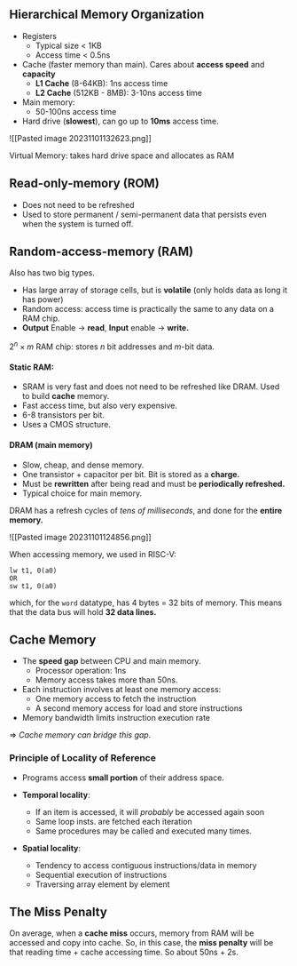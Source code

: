 ## Hierarchical Memory Organization
- Registers
	- Typical size < 1KB
	- Access time < 0.5ns
- Cache (faster memory than main). Cares about **access speed** and **capacity**
	- **L1 Cache** (8-64KB): 1ns access time
	- **L2 Cache** (512KB - 8MB): 3-10ns access time
- Main memory: 
	- 50-100ns access time
- Hard drive (**slowest**), can go up to **10ms** access time.

![[Pasted image 20231101132623.png]]


Virtual Memory: takes hard drive space and allocates as RAM
## Read-only-memory (ROM)
- Does not need to be refreshed
- Used to store permanent / semi-permanent data that persists even when the system is turned off.
## Random-access-memory (RAM)
Also has two big types.
- Has large array of storage cells, but is **volatile** (only holds data as long it has power)
- Random access: access time is practically the same to any data on a RAM chip. 
- **Output** Enable $\rightarrow$ **read**, **Input** enable $\rightarrow$ **write.**

$2^n \times m$ RAM chip: stores $n$ bit addresses and $m$-bit data.
#### Static RAM: 
- SRAM is very fast and does not need to be refreshed like DRAM. Used to build **cache** memory.
- Fast access time, but also very expensive.
- 6-8 transistors per bit.
- Uses a CMOS structure.
#### DRAM (main memory)
- Slow, cheap, and dense memory. 
- One transistor + capacitor per bit. Bit is stored as a **charge.**
- Must be **rewritten** after being read and must be **periodically refreshed.**
- Typical choice for main memory. 

DRAM has a refresh cycles of *tens of milliseconds*, and done for the **entire memory.**

![[Pasted image 20231101124856.png]]

When accessing memory, we used in RISC-V:

```
lw t1, 0(a0)
OR 
sw t1, 0(a0)
```

which, for the `word` datatype, has 4 bytes = 32 bits of memory. This means that the data bus will hold **32 data lines.**

## Cache Memory
- The **speed gap** between CPU and main memory. 
	- Processor operation: 1ns
	- Memory access takes more than 50ns.
- Each instruction involves at least one memory access: 
	- One memory access to fetch the instruction
	- A second memory access for load and store instructions
- Memory bandwidth limits instruction execution rate

$\Rightarrow$ *Cache memory can bridge this gap.*

### Principle of Locality of Reference
- Programs access **small portion** of their address space.

- **Temporal locality**: 
	- If an item is accessed, it will *probably* be accessed again soon
	- Same loop insts. are fetched each iteration
	- Same procedures may be called and executed many times. 

- **Spatial locality**:
	- Tendency to access contiguous instructions/data in memory
	- Sequential execution of instructions
	- Traversing array element by element

## The Miss Penalty
On average, when a **cache miss** occurs, memory from RAM will be accessed and copy into cache. So, in this case, the **miss penalty** will be that reading time + cache accessing time. So about 50ns + 2s.